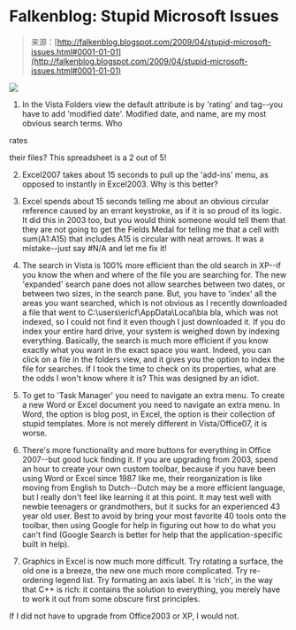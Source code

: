 <!--yml
category: 未分类
date: 2024-05-12 22:07:05
-->

# Falkenblog: Stupid Microsoft Issues

> 来源：[http://falkenblog.blogspot.com/2009/04/stupid-microsoft-issues.html#0001-01-01](http://falkenblog.blogspot.com/2009/04/stupid-microsoft-issues.html#0001-01-01)

[![](img/c56f71bd477ba673d426d1a1cab56b94.png)](https://blogger.googleusercontent.com/img/b/R29vZ2xl/AVvXsEgalvBKdElh7wogpz5OhxswZjpAQ9qRrDByK5Ew435oL6MVnwAF7YmqUfRldV_ZFccr-XpcxEQWCz3sgD7jpVRF7F2h0GTH3DYLgFS8F1cwdlw4vcp-AtFG2o_bUM65Ji8vR0GzyQ/s1600-h/gates.jpg)

1) In the Vista Folders view the default attribute is by 'rating' and tag--you have to add 'modified date'. Modified date, and name, are my most obvious search terms. Who

rates

their files? This spreadsheet is a 2 out of 5!

2) Excel2007 takes about 15 seconds to pull up the 'add-ins' menu, as opposed to instantly in Excel2003\. Why is this better?

3) Excel spends about 15 seconds telling me about an obvious circular reference caused by an errant keystroke, as if it is so proud of its logic. It did this in 2003 too, but you would think someone would tell them that they are not going to get the Fields Medal for telling me that a cell with sum(A1:A15) that includes A15 is circular with neat arrows. It was a mistake--just say #N/A and let me fix it!

4) The search in Vista is 100% more efficient than the old search in XP--if you know the when and where of the file you are searching for. The new 'expanded' search pane does not allow searches between two dates, or between two sizes, in the search pane. But, you have to 'index' all the areas you want searched, which is not obvious as I recently downloaded a file that went to C:\users\ericf\AppData\Local\bla bla, which was not indexed, so I could not find it even though I just downloaded it. If you do index your entire hard drive, your system is weighed down by indexing everything. Basically, the search is much more efficient if you know exactly what you want in the exact space you want. Indeed, you can click on a file in the folders view, and it gives you the option to index the file for searches. If I took the time to check on its properties, what are the odds I won't know where it is? This was designed by an idiot.

5) To get to 'Task Manager' you need to navigate an extra menu. To create a new Word or Excel document you need to navigate an extra menu. In Word, the option is blog post, in Excel, the option is their collection of stupid templates. More is not merely different in Vista/Office07, it is worse.

6) There's more functionality and more buttons for everything in Office 2007--but good luck finding it. If you are upgrading from 2003, spend an hour to create your own custom toolbar, because if you have been using Word or Excel since 1987 like me, their reorganization is like moving from English to Dutch--Dutch may be a more efficient language, but I really don't feel like learning it at this point. It may test well with newbie teenagers or grandmothers, but it sucks for an experienced 43 year old user. Best to avoid by bring your most favorite 40 tools onto the toolbar, then using Google for help in figuring out how to do what you can't find (Google Search is better for help that the application-specific built in help).

7) Graphics in Excel is now much more difficult. Try rotating a surface, the old one is a breeze, the new one much more complicated. Try re-ordering legend list. Try formating an axis label. It is 'rich', in the way that C++ is rich: it contains the solution to everything, you merely have to work it out from some obscure first principles.

If I did not have to upgrade from Office2003 or XP, I would not.